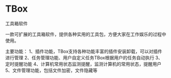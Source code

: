 # TBox
工具箱软件

一款可扩展的工具箱软件，提供各种实用的工具包，方便大家在工作娱乐的过程中使用。

主要功能：
    1、插件功能，TBox支持各种功能丰富的插件安装卸载，可以对插件进行管理
    2、任务管理功能、用户自定义任务TBox根据用户的任务自动执行
    3、定时提醒功能
    4、计算机常用状态监测提醒，监测计算机的常用状态，提醒用户
    5、文件管理功能，包括文件加密，文件隐藏等
    
